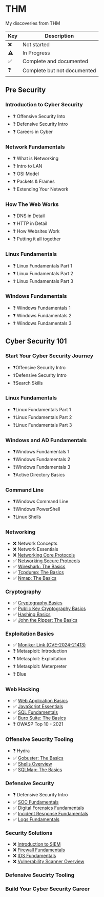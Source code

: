 # THM
My discoveries from THM

| Key  | Description                 |
|------|-----------------------------|
|  ❌  | Not started                 |
|  ⚠️  | In Progress                 |
|  ✅  | Complete and documented     |
|  ❓  | Complete but not documented |

## Pre Security
### Introduction to Cyber Security
- ❓ Offensive Security Into
- ❓ Defensive Security Intro
- ❓ Careers in Cyber
### Network Fundamentals
- ❓ What is Networking
- ❓ Intro to LAN
- ❓ OSI Model
- ❓ Packets & Frames
- ❓ Extending Your Network
### How The Web Works
- ❓ DNS in Detail
- ❓ HTTP in Detail
- ❓ How Websites Work
- ❓ Putting it all together
### Linux Fundamentals
- ❓ Linux Fundamentals Part 1
- ❓ Linux Fundamentals Part 2
- ❓ Linux Fundamentals Part 3
### Windows Fundamentals
- ❓ Windows Fundamentals 1
- ❓ Windows Fundamentals 2
- ❓ Windows Fundamentals 3
## Cyber Security 101
### Start Your Cyber Security Journey
- ❓Offensive Security Intro
- ❓Defensive Security Intro
- ❓Search Skills
### Linux Fundamentals
- ❓Linux Fundamentals Part 1
- ❓Linux Fundamentals Part 2
- ❓Linux Fundamentals Part 3
### Windows and AD Fundamentals
- ❓Windows Fundamentals 1
- ❓Windows Fundamentals 2
- ❓Windows Fundamentals 3
- ❓Active Directory Basics
### Command Line
- ❓Windows Command Line
- ❓Windows PowerShell
- ❓Linux Shells
### Networking
- ❌ Network Concepts
- ❌ Network Essentials
- ❌ [Networking Core Protocols](Rooms/NetworkingCoreProtocols.md)
- ✅ [Networking Secure Protocols](Rooms/NetworkingSecureProtocols.md)
- ✅ [Wireshark: The Basics](Rooms/WiresharkTheBasics.md)
- ✅ [Tcpdump: The Basics](Rooms/TcpdumpTheBasics.md)
- ✅ [Nmap: The Basics](Rooms/NmapTheBasics.md)
### Cryptography
- ✅ [Cryptography Basics](Rooms/CryptographyBasics.md)
- ✅ [Public Key Cryptography Basics](Rooms/PublicKeyCryptographyBasics.md)
- ✅ [Hashing Basics](Rooms/HashingBasics.md)
- ✅ [John the Ripper: The Basics](Rooms/JohntheRipperTheBasics.md)
### Exploitation Basics
- ✅ [Moniker Link (CVE-2024-21413)](Rooms/MonikerLink(CVE-2024-21413).md)
- ❓ Metasploit: Introduction
- ❓ Metasploit: Exploitation
- ❓ Metasploit: Meterpreter
- ❓ Blue
### Web Hacking
- ✅ [Web Application Basics](Rooms/WebApplicationBasics.md)
- ✅ [JavaScript Essentials](Rooms/JavaScriptEssentials.md)
- ✅ [SQL Fundamentals](Rooms/SQLFundamentals.md)
- ✅ [Burp Suite: The Basics](Rooms/BurpSuiteTheBasics.md)
- ❓ OWASP Top 10 - 2021
### Offensive Seucrity Tooling
- ❓ Hydra
- ✅ [Gobuster: The Basics](Rooms/GobusterTheBasics.md)
- ✅ [Shells Overview](Rooms/ShellsOverview.md)
- ✅ [SQLMap: The Basics](Rooms/SQLMapTheBasics.md)
### Defensive Security
- ❓ Defensive Security Intro
- ✅ [SOC Fundamentals](Rooms/SOCFundamentals.md)
- ✅ [Digital Forensics Fundamentals](Rooms/DigitalForensicsFundamentals.md)
- ✅ [Incident Response Fundamentals](Rooms/IncidentResponseFundamentals.md)
- ✅ [Logs Fundamentals](Rooms/LogsFundamentals.md)
### Security Solutions
- ❌ [Introduction to SIEM](Rooms/IntroductiontoSIEM.md)
- ❌ [Firewall Fundamentals](Rooms/FirewallFundamentals.md)
- ❌ [IDS Fundamentals](Rooms/IDSFundamentals.md)
- ❌ [Vulnerability Scanner Overview](Rooms/VulnerabilityScannerOverview.md)
### Defensive Seucirty Tooling
### Build Your Cyber Security Career
